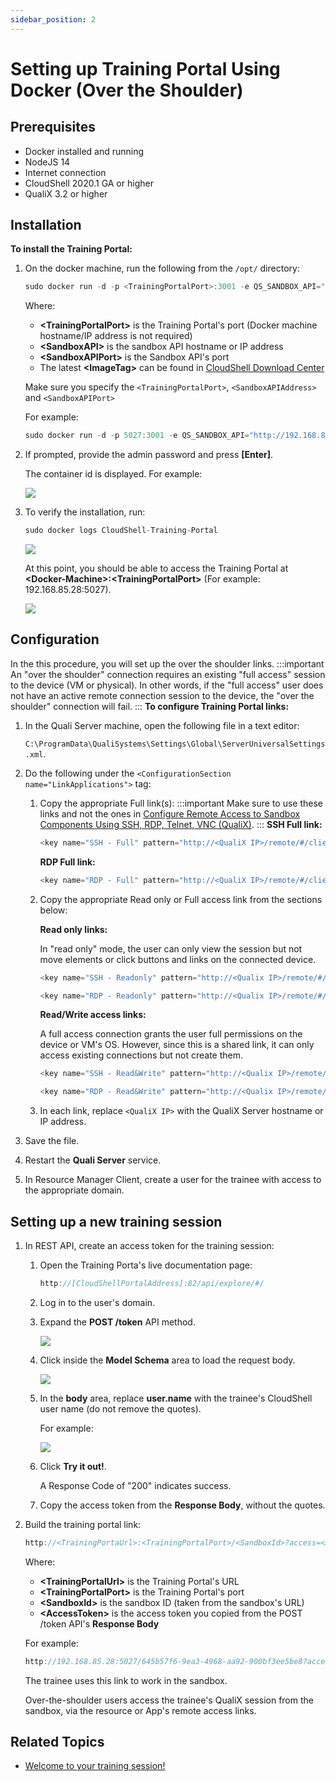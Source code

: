 ```yaml
---
sidebar_position: 2
---
```


# Setting up Training Portal Using Docker (Over the Shoulder)

## Prerequisites

- Docker installed and running
- NodeJS 14
- Internet connection
- CloudShell 2020.1 GA or higher
- QualiX 3.2 or higher

## Installation

**To install the Training Portal:**

1. On the docker machine, run the following from the `/opt/` directory:
    
    ```javascript
    sudo docker run -d -p <TrainingPortalPort>:3001 -e QS_SANDBOX_API="http://<SandboxAPI>:<SandboxAPIPort>" --name CloudShell-Training-Portal qualihub/training-portal:<ImageTag>
    ```
    
    Where:
    
    - **\<TrainingPortalPort\>** is the Training Portal's port (Docker machine hostname/IP address is not required)
    - **\<SandboxAPI\>** is the sandbox API hostname or IP address
    - **\<SandboxAPIPort\>** is the Sandbox API's port
    - The latest **\<ImageTag\>** can be found in [CloudShell Download Center](https://support.quali.com/hc/en-us/articles/231613247)
    
    Make sure you specify the `<TrainingPortalPort>`, `<SandboxAPIAddress>` and `<SandboxAPIPort>`
    
    For example:
    
    ```javascript
    sudo docker run -d -p 5027:3001 -e QS_SANDBOX_API="http://192.168.85.24:82" --name CloudShell-Training-Portal qualihub/training-portal:0.1.0.6
    ```
    
2. If prompted, provide the admin password and press **\[Enter\]**.
    
    The container id is displayed. For example:
    
    ![](/Images/QualiX/TrainingPortalDockerOutput.png)
    
3. To verify the installation, run:
    
    ```javascript
    sudo docker logs CloudShell-Training-Portal
    ```
    
    ![](/Images/QualiX/TrainingPortalDockerStatus.png)
    
    At this point, you should be able to access the Training Portal at **\<Docker\-Machine\>:\<TrainingPortalPort\>** (For example: 192.168.85.28:5027).
    
    ![](/Images/QualiX/TrainingPortalDockerPortal.png)
    

## Configuration

In the this procedure, you will set up the over the shoulder links.
:::important
An "over the shoulder" connection requires an existing "full access" session to the device (VM or physical). In other words, if the "full access" user does not have an active remote connection session to the device, the "over the shoulder" connection will fail.
:::
**To configure Training Portal links:**

1. In the Quali Server machine, open the following file in a text editor:
    
    `C:\ProgramData\QualiSystems\Settings\Global\ServerUniversalSettings.xml`.
    
2. Do the following under the `<ConfigurationSection name="LinkApplications">` tag:
    
    1. Copy the appropriate Full link(s):
        :::important
        Make sure to use these links and not the ones in [Configure Remote Access to Sandbox Components Using SSH, RDP, Telnet, VNC (QualiX)](../post-installation-config/configure-remote-access.md).
        :::
        **SSH Full link:**
        
        ```javascript
        <key name="SSH - Full" pattern="http://<QualiX IP>/remote/#/client/c/ssh{qid}?qtoken={qtoken}&amp;hostname={Address}&amp;protocol=ssh&amp;port=22&amp;username={User}&amp;password={Password}" icon-key="SSH" />
        ```
        
        **RDP Full link:**
        
        ```javascript
        <key name="RDP - Full" pattern="http://<QualiX IP>/remote/#/client/c/rdp{qid}?qtoken={qtoken}&amp;hostname={Address}&amp;protocol=rdp&amp;port=3389&amp;username={User}&amp;password={Password}&amp;security=any&amp;ignore-cert=true" icon-key="RDP" />
        ```
        
    2. Copy the appropriate Read only or Full access link from the sections below:
        
        **Read only links:**
        
        In "read only" mode, the user can only view the session but not move elements or click buttons and links on the connected device.
        
        ```javascript
        <key name="SSH - Readonly" pattern="http://<Qualix IP>/remote/#/client/c/ssh{qid}sharedr?qtoken={qtoken}&amp;hostname={Address}&amp;protocol=ssh&amp;port=22&amp;username={User}&amp;password={Password}&amp;shared=true&amp;readonly=true" icon-key="SSH" />
        ```
        
        ```javascript
        <key name="RDP - Readonly" pattern="http://<Qualix IP>/remote/#/client/c/rdp{qid}sharedr?qtoken={qtoken}&amp;hostname={Address}&amp;protocol=rdp&amp;port=3389&amp;username={User}&amp;password={Password}&amp;security=any&amp;ignore-cert=true&amp;shared=true&amp;readonly=true" icon-key="RDP" />
        ```
        
        **Read/Write access links:**
        
        A full access connection grants the user full permissions on the device or VM's OS. However, since this is a shared link, it can only access existing connections but not create them.
        
        ```javascript
        <key name="SSH - Read&Write" pattern="http://<Qualix IP>/remote/#/client/c/ssh{qid}sharedr?qtoken={qtoken}&amp;hostname={Address}&amp;protocol=ssh&amp;port=22&amp;username={User}&amp;password={Password}&amp;shared=true&amp;readonly=false" icon-key="SSH" />
        ```
        
        ```javascript
        <key name="RDP - Read&Write" pattern="http://<Qualix IP>/remote/#/client/c/rdp{qid}shared?qtoken={qtoken}&amp;hostname={Address}&amp;protocol=rdp&amp;port=3389&amp;username={User}&amp;password={Password}&amp;security=any&amp;ignore-cert=true&amp;shared=true&amp;readonly=false" icon-key="RDP"/>
        ```
        
    3. In each link, replace `<QualiX IP>` with the QualiX Server hostname or IP address.
3. Save the file.
4. Restart the **Quali Server** service.
5. In Resource Manager Client, create a user for the trainee with access to the appropriate domain.

## Setting up a new training session

1. In REST API, create an access token for the training session:
    
    1. Open the Training Porta's live documentation page:
        
        ```javascript
        http://[CloudShellPortalAddress]:82/api/explore/#/
        ```
        
    2. Log in to the user's domain.
    3. Expand the **POST /token** API method.
        
        ![](/Images/QualiX/TrainingPortalRestApi_499x248.png)
        
    4. Click inside the **Model Schema** area to load the request body.
        
        ![](/Images/QualiX/TrainingPortalModelSchema.png)
        
    5. In the **body** area, replace **user.name** with the trainee's CloudShell user name (do not remove the quotes).
        
        For example:
        
        ![](/Images/QualiX/TrainingPortalRequestBody.png)
        
    6. Click **Try it out!**.
        
        A Response Code of "200" indicates success.
        
    7. Copy the access token from the **Response Body**, without the quotes.
2. Build the training portal link:
    
    ```javascript
    http://<TrainingPortaUrl>:<TrainingPortalPort>/<SandboxId>?access=<AccessToken>
    ```
    
    Where:
    
    - **\<TrainingPortalUrl\>** is the Training Portal's URL
    - **\<TrainingPortalPort\>** is the Training Portal's port
    - **\<SandboxId\>** is the sandbox ID (taken from the sandbox's URL)
    - **\<AccessToken\>** is the access token you copied from the POST /token API's **Response Body**
    
    For example:
    
    ```javascript
    http://192.168.85.28:5027/645b57f6-9ea3-4968-aa92-900bf3ee5be8?access=NEapY8Cnqk6JYPNAt7il5w2
    ```
    
    The trainee uses this link to work in the sandbox.
    
    Over-the-shoulder users access the trainee's QualiX session from the sandbox, via the resource or App's remote access links.
    

## Related Topics

- [Welcome to your training session!](./welcome-to-your-training-session.md)